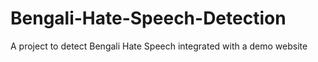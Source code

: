 # Bengali-Hate-Speech-Detection
A project to detect Bengali Hate Speech integrated with a demo website
